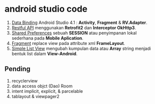 # android studio code
1. [Data Binding](https://github.com/fmhrs/android-studio-code/tree/master/view%20binding) Android Studio 4.1 : **Activity**, **Fragment** & **RV.Adapter**.
2. [Restful API](https://github.com/fmhrs/android-studio-code/tree/master/retrofit2%20%26%20interceptor%20okhttp3) menggunakan **Retrofit2** dan **Interceptor OkHttp3**.
3. [Shared Preferences](https://github.com/fmhrs/android-studio-code/tree/master/preferences%20helper) sebuah **SESSION**  atau penyimpanan lokal sederhana pada **Mobile Aplication**.
4. [Fragment](https://github.com/fmhrs/android-studio-code/tree/master/fragment) replace view pada attribute xml **FrameLayout**.
5. [Simple List View](https://github.com/fmhrs/android-studio-code/tree/master/simple%20list%20view) mengubah kumpulan data atau **Array** string menjadi bentuk list dalam **View-Android**.

## Pending
1. recyclerview
2. data access objct (Dao) Room
3. intent implicit, explicit, & parcelable
4. tablayout & viewpager2


